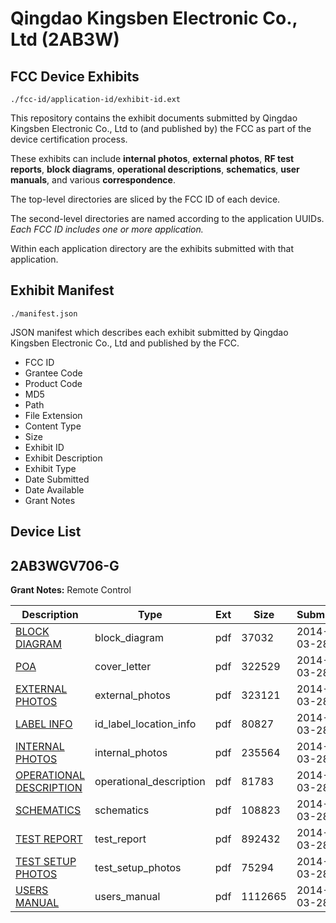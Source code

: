 # Qingdao Kingsben Electronic Co., Ltd (2AB3W)
## FCC Device Exhibits

```
./fcc-id/application-id/exhibit-id.ext
```

This repository contains the exhibit documents submitted by Qingdao Kingsben Electronic Co., Ltd to (and published by) the FCC as part of the device certification process.

These exhibits can include **internal photos**, **external photos**, **RF test reports**, **block diagrams**, **operational descriptions**, **schematics**, **user manuals**, and various **correspondence**.

The top-level directories are sliced by the FCC ID of each device.

The second-level directories are named according to the application UUIDs. *Each FCC ID includes one or more application.*

Within each application directory are the exhibits submitted with that application. 

## Exhibit Manifest

```
./manifest.json
```

JSON manifest which describes each exhibit submitted by Qingdao Kingsben Electronic Co., Ltd and published by the FCC.

- FCC ID
- Grantee Code
- Product Code
- MD5
- Path
- File Extension
- Content Type
- Size
- Exhibit ID
- Exhibit Description
- Exhibit Type
- Date Submitted
- Date Available
- Grant Notes

## Device List
## 2AB3WGV706-G
**Grant Notes:** Remote Control

| Description | Type | Ext | Size | Submitted | Available |
| ----------- | ---- | --- | ---- | --------- | --------- |
| [BLOCK DIAGRAM](2AB3WGV706-G/3c3764b30050aeb11f972c89e4adf333/2227815.pdf) | block_diagram | pdf | 37032 | 2014-03-28 | 2014-03-28 |
| [POA](2AB3WGV706-G/3c3764b30050aeb11f972c89e4adf333/2227820.pdf) | cover_letter | pdf | 322529 | 2014-03-28 | 2014-03-28 |
| [EXTERNAL PHOTOS](2AB3WGV706-G/3c3764b30050aeb11f972c89e4adf333/2227816.pdf) | external_photos | pdf | 323121 | 2014-03-28 | 2014-03-28 |
| [LABEL INFO](2AB3WGV706-G/3c3764b30050aeb11f972c89e4adf333/2227817.pdf) | id_label_location_info | pdf | 80827 | 2014-03-28 | 2014-03-28 |
| [INTERNAL PHOTOS](2AB3WGV706-G/3c3764b30050aeb11f972c89e4adf333/2227818.pdf) | internal_photos | pdf | 235564 | 2014-03-28 | 2014-03-28 |
| [OPERATIONAL DESCRIPTION](2AB3WGV706-G/3c3764b30050aeb11f972c89e4adf333/2227819.pdf) | operational_description | pdf | 81783 | 2014-03-28 | 2014-03-28 |
| [SCHEMATICS](2AB3WGV706-G/3c3764b30050aeb11f972c89e4adf333/2227821.pdf) | schematics | pdf | 108823 | 2014-03-28 | 2014-03-28 |
| [TEST REPORT](2AB3WGV706-G/3c3764b30050aeb11f972c89e4adf333/2227822.pdf) | test_report | pdf | 892432 | 2014-03-28 | 2014-03-28 |
| [TEST SETUP PHOTOS](2AB3WGV706-G/3c3764b30050aeb11f972c89e4adf333/2227823.pdf) | test_setup_photos | pdf | 75294 | 2014-03-28 | 2014-03-28 |
| [USERS MANUAL](2AB3WGV706-G/3c3764b30050aeb11f972c89e4adf333/2227833.pdf) | users_manual | pdf | 1112665 | 2014-03-28 | 2014-03-28 |
